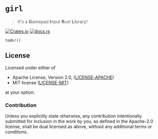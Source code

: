 # `girl`

> It's a **G**amepad **I**nput **R**ust **L**ibrary!

[![Crates.io](https://img.shields.io/crates/v/girl?style=for-the-badge&logo=rust)](https://crates.io/crates/girl)
[![docs.rs](https://img.shields.io/docsrs/girl/latest?style=for-the-badge&logo=docsdotrs)](https://docs.rs/girl)

`todo!()`

## License

Licensed under either of

-   Apache License, Version 2.0, ([LICENSE-APACHE](LICENSE-APACHE))
-   MIT license ([LICENSE-MIT](LICENSE-MIT))

at your option.

### Contribution

Unless you explicitly state otherwise, any contribution intentionally
submitted for inclusion in the work by you, as defined in the Apache-2.0
license, shall be dual licensed as above, without any additional terms or
conditions.
